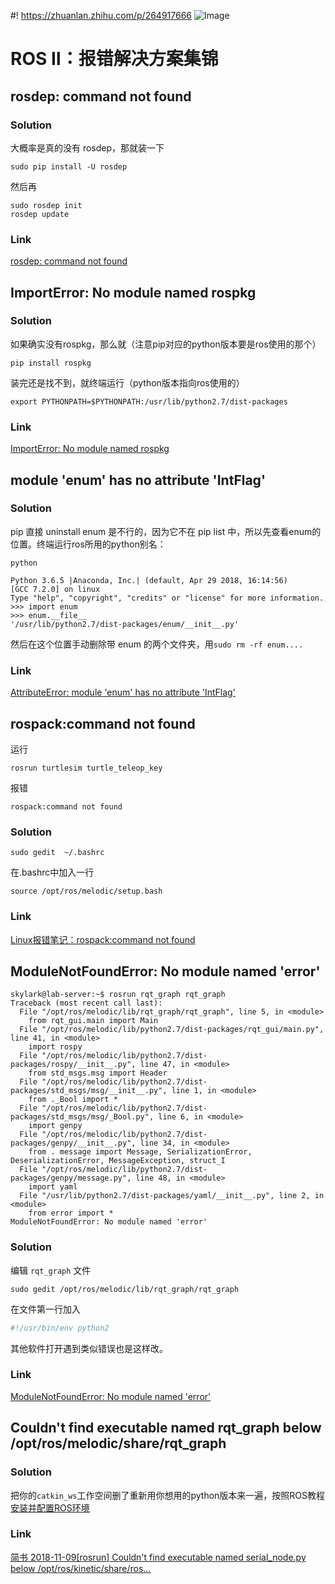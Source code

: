 #! https://zhuanlan.zhihu.com/p/264917666
![Image](https://pic4.zhimg.com/80/v2-a60e43faa3dbb62c1ab5db2604be27c0.jpg)
# ROS Ⅱ：报错解决方案集锦

## rosdep: command not found
### **Solution**
大概率是真的没有 rosdep，那就装一下
```
sudo pip install -U rosdep
```
然后再
```
sudo rosdep init
rosdep update
```

### Link
[rosdep: command not found](https://answers.ros.org/question/32875/rosdep-command-not-found/)


## ImportError: No module named rospkg

### **Solution**
如果确实没有rospkg，那么就（注意pip对应的python版本要是ros使用的那个）
```
pip install rospkg
```
装完还是找不到，就终端运行（python版本指向ros使用的）
```
export PYTHONPATH=$PYTHONPATH:/usr/lib/python2.7/dist-packages
```
### Link
[ImportError: No module named rospkg](https://answers.ros.org/question/39657/importerror-no-module-named-rospkg/)

## module 'enum' has no attribute 'IntFlag'

### **Solution**
pip 直接 uninstall enum 是不行的，因为它不在 pip list 中，所以先查看enum的位置。终端运行ros所用的python别名：
```
python
```
```
Python 3.6.5 |Anaconda, Inc.| (default, Apr 29 2018, 16:14:56) 
[GCC 7.2.0] on linux
Type "help", "copyright", "credits" or "license" for more information.
>>> import enum
>>> enum.__file__
'/usr/lib/python2.7/dist-packages/enum/__init__.py'
```
然后在这个位置手动删除带 enum 的两个文件夹，用`sudo rm -rf enum....`

### Link
[AttributeError: module 'enum' has no attribute 'IntFlag'](https://www.jianshu.com/p/9c8237bb3598)


## rospack:command not found
运行
```
rosrun turtlesim turtle_teleop_key
```
报错
```
rospack:command not found
```
### **Solution**
```
sudo gedit  ~/.bashrc
```
在.bashrc中加入一行
```
source /opt/ros/melodic/setup.bash
```
### Link
[Linux报错笔记：rospack:command not found](https://www.cnblogs.com/polipolu/p/12836479.html)


## ModuleNotFoundError: No module named 'error'
```
skylark@lab-server:~$ rosrun rqt_graph rqt_graph
Traceback (most recent call last):
  File "/opt/ros/melodic/lib/rqt_graph/rqt_graph", line 5, in <module>
    from rqt_gui.main import Main
  File "/opt/ros/melodic/lib/python2.7/dist-packages/rqt_gui/main.py", line 41, in <module>
    import rospy
  File "/opt/ros/melodic/lib/python2.7/dist-packages/rospy/__init__.py", line 47, in <module>
    from std_msgs.msg import Header
  File "/opt/ros/melodic/lib/python2.7/dist-packages/std_msgs/msg/__init__.py", line 1, in <module>
    from ._Bool import *
  File "/opt/ros/melodic/lib/python2.7/dist-packages/std_msgs/msg/_Bool.py", line 6, in <module>
    import genpy
  File "/opt/ros/melodic/lib/python2.7/dist-packages/genpy/__init__.py", line 34, in <module>
    from . message import Message, SerializationError, DeserializationError, MessageException, struct_I
  File "/opt/ros/melodic/lib/python2.7/dist-packages/genpy/message.py", line 48, in <module>
    import yaml
  File "/usr/lib/python2.7/dist-packages/yaml/__init__.py", line 2, in <module>
    from error import *
ModuleNotFoundError: No module named 'error'
```

### **Solution**
编辑 `rqt_graph` 文件
```
sudo gedit /opt/ros/melodic/lib/rqt_graph/rqt_graph
```
在文件第一行加入
```python
#!/usr/bin/env python2
```
其他软件打开遇到类似错误也是这样改。

### Link
[ModuleNotFoundError: No module named 'error'](https://answers.ros.org/question/314971/modulenotfounderror-no-module-named-error/)

## Couldn't find executable named rqt_graph below /opt/ros/melodic/share/rqt_graph

### Solution
把你的`catkin_ws`工作空间删了重新用你想用的python版本来一遍，按照ROS教程\
[安装并配置ROS环境](http://wiki.ros.org/cn/ROS/Tutorials/InstallingandConfiguringROSEnvironment)
### Link
[简书 2018-11-09[rosrun] Couldn't find executable named serial_node.py below /opt/ros/kinetic/share/ros...
](https://www.jianshu.com/p/ff9f3f9ad704)
